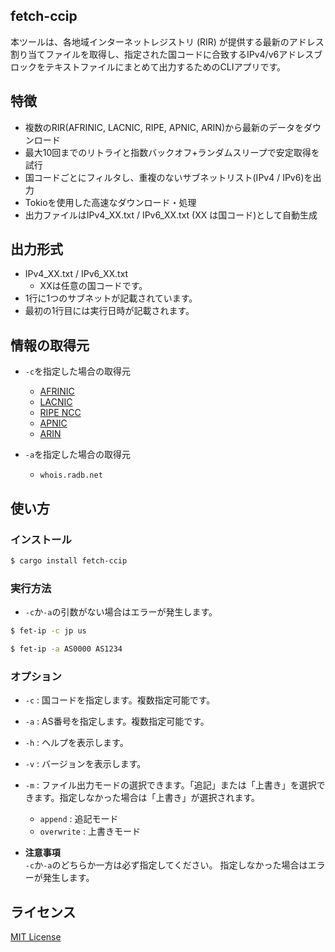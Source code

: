 ## fetch-ccip
本ツールは、各地域インターネットレジストリ (RIR) が提供する最新のアドレス割り当てファイルを取得し、指定された国コードに合致するIPv4/v6アドレスブロックをテキストファイルにまとめて出力するためのCLIアプリです。

## 特徴
- 複数のRIR(AFRINIC, LACNIC, RIPE, APNIC, ARIN)から最新のデータをダウンロード
- 最大10回までのリトライと指数バックオフ+ランダムスリープで安定取得を試行
- 国コードごとにフィルタし、重複のないサブネットリスト(IPv4 / IPv6)を出力
- Tokioを使用した高速なダウンロード・処理
- 出力ファイルはIPv4_XX.txt / IPv6_XX.txt (XX は国コード)として自動生成

## 出力形式
- IPv4_XX.txt / IPv6_XX.txt
  - XXは任意の国コードです。
- 1行に1つのサブネットが記載されています。
- 最初の1行目には実行日時が記載されます。

## 情報の取得元
- `-c`を指定した場合の取得元
  - [AFRINIC](https://ftp.afrinic.net/pub/stats/afrinic/delegated-afrinic-extended-latest)
  - [LACNIC](https://ftp.lacnic.net/pub/stats/lacnic/delegated-lacnic-extended-latest)
  - [RIPE NCC](https://ftp.ripe.net/pub/stats/ripencc/delegated-ripencc-extended-latest)
  - [APNIC](https://ftp.apnic.net/pub/stats/apnic/delegated-apnic-extended-latest)
  - [ARIN](https://ftp.arin.net/pub/stats/arin/delegated-arin-extended-latest)

- `-a`を指定した場合の取得元
  - `whois.radb.net`

## 使い方
### インストール
```bash
$ cargo install fetch-ccip
```

### 実行方法
- `-c`か`-a`の引数がない場合はエラーが発生します。
```bash
$ fet-ip -c jp us
```

```bash
$ fet-ip -a AS0000 AS1234
```

### オプション
- `-c` : 国コードを指定します。複数指定可能です。
- `-a` : AS番号を指定します。複数指定可能です。
- `-h` : ヘルプを表示します。
- `-v` : バージョンを表示します。
- `-m` : ファイル出力モードの選択できます。「追記」または「上書き」を選択できます。指定しなかった場合は「上書き」が選択されます。
  - `append` : 追記モード
  - `overwrite` : 上書きモード

- **注意事項**<br>
`-c`か`-a`のどちらか一方は必ず指定してください。
指定しなかった場合はエラーが発生します。

## ライセンス
[MIT License](./LICENSE)